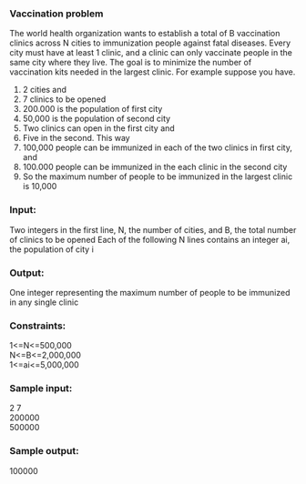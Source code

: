### Vaccination problem
The world health organization wants to establish a total of B vaccination clinics across N cities to immunization people against fatal diseases. Every city must have at least 1 clinic, and a clinic can only vaccinate people in the same city where they live. The goal is to minimize the number of vaccination kits needed in the largest clinic. For example suppose you have.

1. 2 cities and
2. 7 clinics to be opened
3. 200.000 is the population of first city
4. 50,000 is the population of second city
5. Two clinics can open in the first city and
6. Five in the second. This way
7. 100,000 people can be immunized in each of the two clinics in first city, and
8. 100.000 people can be immunized in the each clinic in the second city
9. So the maximum number of people to be immunized in the largest clinic is 10,000

### Input:
Two integers in the first line, N, the number of cities, and B, the total number of clinics to be opened
Each of the following N lines contains an integer ai, the population of city i

### Output:
One integer representing the maximum number of people to be immunized in any single clinic

### Constraints:
1<=N<=500,000  
N<=B<=2,000,000  
1<=ai<=5,000,000

### Sample input:
2 7  
200000  
500000

### Sample output:
100000
